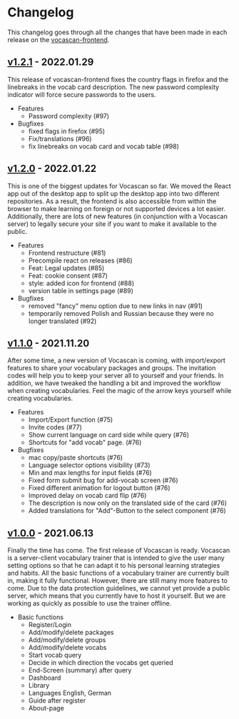 # Changelog

This changelog goes through all the changes that have been made in each release on the
[vocascan-frontend](https://github.com/vocascan/vocascan-frontend).

## [v1.2.1](https://github.com/vocascan/vocascan-frontend/releases/tag/v1.2.1) - 2022.01.29

This release of vocascan-frontend fixes the country flags in firefox and the linebreaks in the vocab card description. The new password complexity indicator will force secure passwords to the users.

- Features
  - Password complexity (#97)
- Bugfixes
  - fixed flags in firefox (#95)
  - Fix/translations (#96)
  - fix linebreaks on vocab card and vocab table (#98)

## [v1.2.0](https://github.com/vocascan/vocascan-frontend/releases/tag/v1.2.0) - 2022.01.22

This is one of the biggest updates for Vocascan so far. We moved the React app out of the desktop app to split up the desktop app into two different repositories. As a result, the frontend is also accessible from within the browser to make learning on foreign or not supported devices a lot easier. Additionally, there are lots of new features (in conjunction with a Vocascan server) to legally secure your site if you want to make it available to the public.

- Features
  - Frontend restructure (#81)
  - Precompile react on releases (#86)
  - Feat: Legal updates (#85)
  - Feat: cookie consent (#87)
  - style: added icon for frontend (#88)
  - version table in settings page (#89)
- Bugfixes
  - removed "fancy" menu option due to new links in nav (#91)
  - temporarily removed Polish and Russian because they were no longer translated (#92)

## [v1.1.0](https://github.com/vocascan/vocascan-frontend/releases/tag/v1.1.0) - 2021.11.20

After some time, a new version of Vocascan is coming, with import/export features to share your vocabulary packages and
groups. The invitation codes will help you to keep your server all to yourself and your friends. In addition, we have
tweaked the handling a bit and improved the workflow when creating vocabularies. Feel the magic of the arrow keys
yourself while creating vocabularies.

- Features
  - Import/Export function (#75)
  - Invite codes (#77)
  - Show current language on card side while query (#76)
  - Shortcuts for "add vocab" page. (#76)
- Bugfixes
  - mac copy/paste shortcuts (#76)
  - Language selector options visibility (#73)
  - Min and max lengths for input fields (#76)
  - Fixed form submit bug for add-vocab screen (#76)
  - Fixed different animation for logout button (#76)
  - Improved delay on vocab card flip (#76)
  - The description is now only on the translated side of the card (#76)
  - Added translations for "Add"-Button to the select component (#76)

## [v1.0.0](https://github.com/vocascan/vocascan-frontend/releases/tag/v1.0.0) - 2021.06.13

Finally the time has come. The first release of Vocascan is ready. Vocascan is a server-client vocabulary trainer that
is intended to give the user many setting options so that he can adapt it to his personal learning strategies and
habits. All the basic functions of a vocabulary trainer are currently built in, making it fully functional. However,
there are still many more features to come. Due to the data protection guidelines, we cannot yet provide a public
server, which means that you currently have to host it yourself. But we are working as quickly as possible to use the
trainer offline.

- Basic functions
  - Register/Login
  - Add/modify/delete packages
  - Add/modify/delete groups
  - Add/modify/delete vocabs
  - Start vocab query
  - Decide in which direction the vocabs get queried
  - End-Screen (summary) after query
  - Dashboard
  - Library
  - Languages English, German
  - Guide after register
  - About-page
